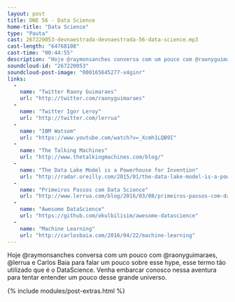 ```yaml
---
layout: post
title: DNE 56 - Data Science
home-title: "Data Science"
type: "Pauta"
cast: 267220053-devnaestrada-devnaestrada-56-data-science.mp3
cast-length: "64768108"
cast-time: "00:44:55"
description: "Hoje @raymonsanches conversa com um pouco com @raonyguimaraes, @lerrua e Carlos Baia para falar um pouco sobre esse hype, esse termo tão utilizado que é o DataScience. Venha embarcar conosco nessa aventura para tentar entender um pouco desse grande universo."
soundcloud-id: "267220053"
soundcloud-post-image: "000165645277-x4ginr"
links:
  -
    name: "Twitter Raony Guimaraes"
    url: "http://twitter.com/raonyguimaraes"
  -
    name: "Twitter Igor Leroy"
    url: "http://twitter.com/lerrua"
  -
    name: "IBM Watsom"
    url: "https://www.youtube.com/watch?v=_Xcmh1LQB9I"
  -
    name: "The Talking Machines"
    url: "http://www.thetalkingmachines.com/blog/"
  -
    name: "The Data Lake Model is a Powerhouse for Invention"
    url: "http://radar.oreilly.com/2015/01/the-data-lake-model-is-a-powerhouse-for-invention.html"
  -
    name: "Primeiros Passos com Data Science"
    url: "http://www.lerrua.com/blog/2016/03/08/primeiros-passos-com-data-science"
  -
    name: "Awesome DataScience"
    url: "https://github.com/okulbilisim/awesome-datascience"
  -
    name: "Machine Learning"
    url: "http://carlosbaia.com/2016/04/22/machine-learning"
---
```


Hoje @raymonsanches conversa com um pouco com @raonyguimaraes, @lerrua e Carlos Baia para falar um pouco sobre esse hype, esse termo tão utilizado que é o DataScience. Venha embarcar conosco nessa aventura para tentar entender um pouco desse grande universo.

{% include modules/post-extras.html %}